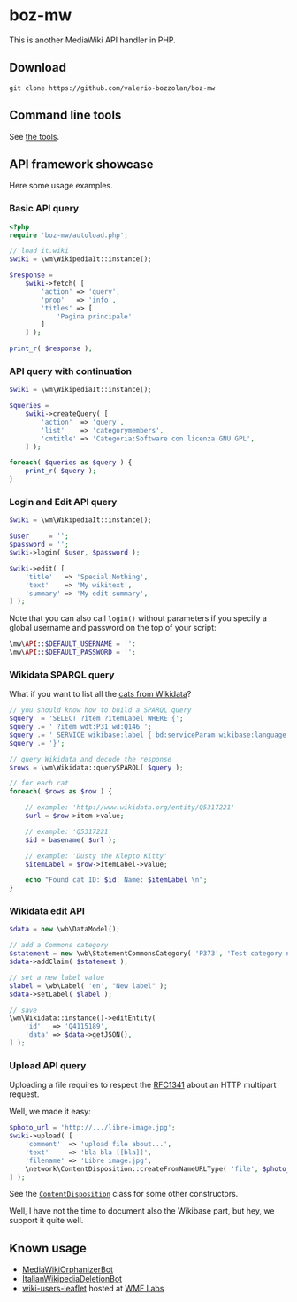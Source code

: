 # boz-mw

This is another MediaWiki API handler in PHP.

## Download

	git clone https://github.com/valerio-bozzolan/boz-mw

## Command line tools

See [the tools](./tools/README.md).

## API framework showcase

Here some usage examples.

### Basic API query

```php
<?php
require 'boz-mw/autoload.php';

// load it.wiki
$wiki = \wm\WikipediaIt::instance();

$response =
	$wiki->fetch( [
		'action' => 'query',
		'prop'   => 'info',
		'titles' => [
			'Pagina principale'
		]
	] );

print_r( $response );
```

### API query with continuation


```php
$wiki = \wm\WikipediaIt::instance();

$queries =
	$wiki->createQuery( [
		'action'  => 'query',
		'list'    => 'categorymembers',
		'cmtitle' => 'Categoria:Software con licenza GNU GPL',
	] );

foreach( $queries as $query ) {
	print_r( $query );
}
```

### Login and Edit API query

```php
$wiki = \wm\WikipediaIt::instance();

$user     = '';
$password = '';
$wiki->login( $user, $password );

$wiki->edit( [
	'title'   => 'Special:Nothing',
	'text'    => 'My wikitext',
	'summary' => 'My edit summary',
] );
```

Note that you can also call `login()` without parameters if you specify a global username and password on the top of your script:

```php
\mw\API::$DEFAULT_USERNAME = '':
\mw\API::$DEFAULT_PASSWORD = '';
```

### Wikidata SPARQL query

What if you want to list all the [cats from Wikidata](https://query.wikidata.org/#%23Cats%0ASELECT%20%3Fitem%20%3FitemLabel%20%0AWHERE%20%0A%7B%0A%20%20%3Fitem%20wdt%3AP31%20wd%3AQ146.%0A%20%20SERVICE%20wikibase%3Alabel%20%7B%20bd%3AserviceParam%20wikibase%3Alanguage%20%22%5BAUTO_LANGUAGE%5D%2Cen%22.%20%7D%0A%7D)?

```php
// you should know how to build a SPARQL query
$query  = 'SELECT ?item ?itemLabel WHERE {';
$query .= ' ?item wdt:P31 wd:Q146 ';
$query .= ' SERVICE wikibase:label { bd:serviceParam wikibase:language "en". } ';
$query .= '}';

// query Wikidata and decode the response
$rows = \wm\Wikidata::querySPARQL( $query );

// for each cat
foreach( $rows as $row ) {

	// example: 'http://www.wikidata.org/entity/Q5317221'
	$url = $row->item->value;

	// example: 'Q5317221'
	$id = basename( $url );

	// example: 'Dusty the Klepto Kitty'
	$itemLabel = $row->itemLabel->value;

	echo "Found cat ID: $id. Name: $itemLabel \n";
}
```

### Wikidata edit API

```php
$data = new \wb\DataModel();

// add a Commons category
$statement = new \wb\StatementCommonsCategory( 'P373', 'Test category name' );
$data->addClaim( $statement );

// set a new label value
$label = \wb\Label( 'en', "New label" );
$data->setLabel( $label );

// save
\wm\Wikidata::instance()->editEntity(
	'id'   => 'Q4115189',
	'data' => $data->getJSON(),
] );
```

### Upload API query

Uploading a file requires to respect the [RFC1341](https://tools.ietf.org/html/rfc1341) about an HTTP multipart request.

Well, we made it easy:

```php
$photo_url = 'http://.../libre-image.jpg';
$wiki->upload( [
	'comment'  => 'upload file about...',
	'text'     => 'bla bla [[bla]]',
	'filename' => 'Libre image.jpg',
	\network\ContentDisposition::createFromNameURLType( 'file', $photo_url, 'image/jpg' ),
] );
```

See the [`ContentDisposition`](include/class-network\ContentDisposition.php) class for some other constructors.

Well, I have not the time to document also the Wikibase part, but hey, we support it quite well.

## Known usage
* [MediaWikiOrphanizerBot](https://github.com/valerio-bozzolan/MediaWikiOrphanizerBot)
* [ItalianWikipediaDeletionBot](https://github.com/valerio-bozzolan/ItalianWikipediaDeletionBot)
* [wiki-users-leaflet](https://github.com/valerio-bozzolan/wiki-users-leaflet/) hosted at [WMF Labs](https://tools.wmflabs.org/it-wiki-users-leaflet/)
